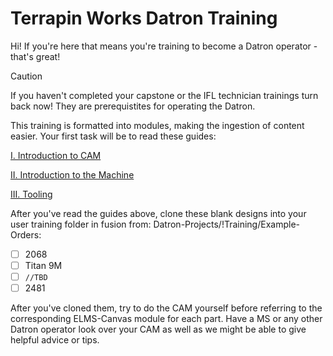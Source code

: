 
# Terrapin Works Datron Training

Hi! If you're here that means you're training to become a Datron operator - that's great!

> [!CAUTION]
> If you haven't completed your capstone or the IFL technician trainings turn back now! They are prerequistites for operating the Datron.

This training is formatted into modules, making the ingestion of content easier. Your first task will be to read these guides:

[I. Introduction to CAM](/guides/cambrief.md)

[II. Introduction to the Machine](/guides/introduction.md)

[III. Tooling](/guides/tooling.md)

After you've read the guides above, clone these blank designs into your user training folder in fusion from: Datron-Projects/!Training/Example-Orders:

- [ ] 2068
- [ ] Titan 9M
- [ ] `//TBD`
- [ ] 2481

After you've cloned them, try to do the CAM yourself before referring to the corresponding ELMS-Canvas module for each part. Have a MS or any other Datron operator look over your CAM as well as we might be able to give helpful advice or tips.
